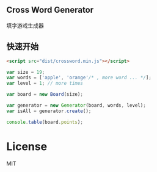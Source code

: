 ## Cross Word Generator
填字游戏生成器

## 快速开始
```html
<script src="dist/crossword.min.js"></script>
```

```javascript
var size = 19;
var words = ['apple', 'orange'/* , more word ... */];
var level = 1; // more times 

var board = new Board(size);

var generator = new Generator(board, words, level);
var isAll = generator.create();

console.table(board.points);
```

# License

  MIT